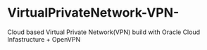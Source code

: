 # VirtualPrivateNetwork-VPN-
Cloud based Virtual Private Network(VPN) build with Oracle Cloud Infastructure + OpenVPN
